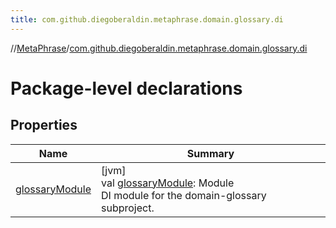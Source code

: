 ```yaml
---
title: com.github.diegoberaldin.metaphrase.domain.glossary.di
---
```

//[MetaPhrase](../../index.html)/[com.github.diegoberaldin.metaphrase.domain.glossary.di](index.html)



# Package-level declarations



## Properties


| Name | Summary |
|---|---|
| [glossaryModule](glossary-module.html) | [jvm]<br>val [glossaryModule](glossary-module.html): Module<br>DI module for the domain-glossary subproject. |

